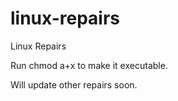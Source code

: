 # linux-repairs
Linux Repairs

Run chmod a+x <name of file> to make it executable.

Will update other repairs soon.
